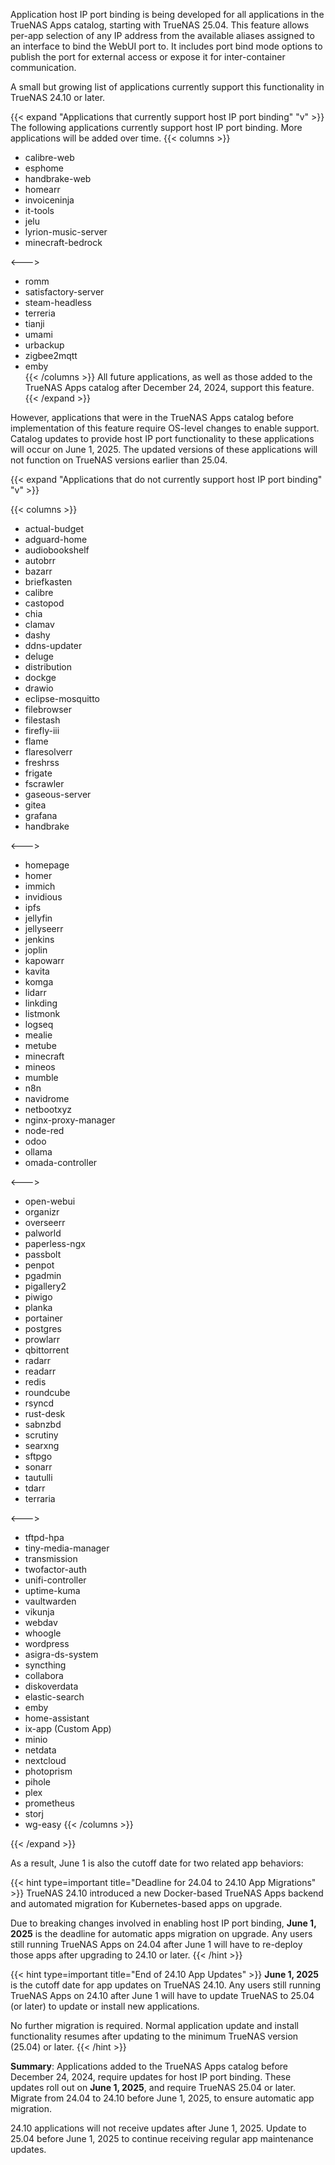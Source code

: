 &NewLine;

Application host IP port binding is being developed for all applications in the TrueNAS Apps catalog, starting with TrueNAS 25.04.
This feature allows per-app selection of any IP address from the available aliases assigned to an interface to bind the WebUI port to.
It includes port bind mode options to publish the port for external access or expose it for inter-container communication.

A small but growing list of applications currently support this functionality in TrueNAS 24.10 or later.

{{< expand "Applications that currently support host IP port binding" "v" >}}
The following applications currently support host IP port binding. More applications will be added over time.
{{< columns >}}
* calibre-web  
* esphome  
* handbrake-web  
* homearr  
* invoiceninja  
* it-tools  
* jelu  
* lyrion-music-server  
* minecraft-bedrock  

<--->

* romm  
* satisfactory-server  
* steam-headless  
* terreria  
* tianji  
* umami  
* urbackup  
* zigbee2mqtt  
* emby  
{{< /columns >}}
All future applications, as well as those added to the TrueNAS Apps catalog after December 24, 2024, support this feature.
{{< /expand >}}

However, applications that were in the TrueNAS Apps catalog before implementation of this feature require OS-level changes to enable support.
Catalog updates to provide host IP port functionality to these applications will occur on June 1, 2025.
The updated versions of these applications will not function on TrueNAS versions earlier than 25.04.

{{< expand "Applications that do not currently support host IP port binding" "v" >}}

{{< columns >}}
* actual-budget  
* adguard-home  
* audiobookshelf  
* autobrr  
* bazarr  
* briefkasten  
* calibre  
* castopod  
* chia  
* clamav  
* dashy  
* ddns-updater  
* deluge  
* distribution  
* dockge  
* drawio  
* eclipse-mosquitto  
* filebrowser  
* filestash  
* firefly-iii  
* flame  
* flaresolverr  
* freshrss  
* frigate  
* fscrawler  
* gaseous-server  
* gitea  
* grafana  
* handbrake  
  
<--->  

* homepage  
* homer  
* immich  
* invidious  
* ipfs  
* jellyfin  
* jellyseerr  
* jenkins  
* joplin  
* kapowarr  
* kavita  
* komga  
* lidarr  
* linkding  
* listmonk  
* logseq  
* mealie  
* metube  
* minecraft  
* mineos  
* mumble  
* n8n  
* navidrome  
* netbootxyz  
* nginx-proxy-manager  
* node-red  
* odoo  
* ollama  
* omada-controller

<--->  

* open-webui  
* organizr  
* overseerr  
* palworld  
* paperless-ngx  
* passbolt  
* penpot  
* pgadmin  
* pigallery2  
* piwigo  
* planka  
* portainer  
* postgres  
* prowlarr  
* qbittorrent  
* radarr  
* readarr  
* redis  
* roundcube  
* rsyncd  
* rust-desk  
* sabnzbd  
* scrutiny  
* searxng  
* sftpgo  
* sonarr  
* tautulli  
* tdarr  
* terraria

<--->  

* tftpd-hpa  
* tiny-media-manager  
* transmission  
* twofactor-auth  
* unifi-controller  
* uptime-kuma  
* vaultwarden  
* vikunja  
* webdav  
* whoogle  
* wordpress  
* asigra-ds-system  
* syncthing  
* collabora  
* diskoverdata  
* elastic-search  
* emby  
* home-assistant  
* ix-app (Custom App)
* minio  
* netdata  
* nextcloud  
* photoprism  
* pihole  
* plex  
* prometheus  
* storj  
* wg-easy
{{< /columns >}}

{{< /expand >}}

As a result, June 1 is also the cutoff date for two related app behaviors:

{{< hint type=important title="Deadline for 24.04 to 24.10 App Migrations" >}}
TrueNAS 24.10 introduced a new Docker-based TrueNAS Apps backend and automated migration for Kubernetes-based apps on upgrade.

Due to breaking changes involved in enabling host IP port binding, **June 1, 2025** is the deadline for automatic apps migration on upgrade.
Any users still running TrueNAS Apps on 24.04 after June 1 will have to re-deploy those apps after upgrading to 24.10 or later.
{{< /hint >}}

{{< hint type=important title="End of 24.10 App Updates" >}}
**June 1, 2025** is the cutoff date for app updates on TrueNAS 24.10.
Any users still running TrueNAS Apps on 24.10 after June 1 will have to update TrueNAS to 25.04 (or later) to update or install new applications.

No further migration is required.
Normal application update and install functionality resumes after updating to the minimum TrueNAS version (25.04) or later.
{{< /hint >}}

**Summary**:
Applications added to the TrueNAS Apps catalog before December 24, 2024, require updates for host IP port binding.
These updates roll out on **June 1, 2025**, and require TrueNAS 25.04 or later.
Migrate from 24.04 to 24.10 before June 1, 2025, to ensure automatic app migration.

24.10 applications will not receive updates after June 1, 2025.
Update to 25.04 before June 1, 2025 to continue receiving regular app maintenance updates.
